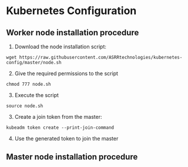 # Kubernetes Configuration

## Worker node installation procedure
1. Download the node installation script:
```
wget https://raw.githubusercontent.com/ASRRtechnologies/kubernetes-config/master/node.sh
```
2. Give the required permissions to the script
```
chmod 777 node.sh
```
3. Execute the script
```
source node.sh
```
3. Create a join token from the master:
```
kubeadm token create --print-join-command
```
4. Use the generated token to join the master

## Master node installation procedure
